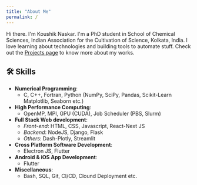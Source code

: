 ```yaml
---
title: "About Me"
permalink: /
---
```


Hi there. I'm Koushik Naskar. I'm a PhD student in School of Chemical Sciences, Indian Association for the Cultivation of Science, Kolkata, India. I love learning about technologies and building tools to automate stuff. Check out the [Projects page](/projects) to know more about my works.



## 🛠️ Skills 
- __Numerical Programming__: 
  * C, C++, Fortran, Python (NumPy, SciPy, Pandas, Scikit-Learn Matplotlib, Seaborn etc.)
- __High Performance Computing__: 
  * OpenMP, MPI, GPU (CUDA), Job Scheduler (PBS, Slurm)
- __Full Stack Web development__: 
  * _Front-end_: HTML, CSS, Javascript, React-Next JS
  * _Backend_: NodeJS, Django, Flask
  * _Others_: Dash-Plotly, Streamlit
- __Cross Platform Software Development__: 
  * Electron JS, Flutter
- __Android & iOS App Development__: 
  * Flutter
- __Miscellaneous__:
  * Bash, SQL, Git, CI/CD, Clound Deployment etc.